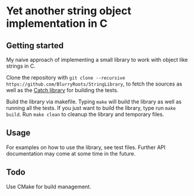 # Yet another string object implementation in C

## Getting started

My naive approach of implementing a small library to work with object like strings in C.

Clone the repository with ```git clone --recursive https://github.com/BlurryRoots/StringLibrary```, to fetch the sources as well as the [Catch library]() for building the tests.

Build the library via makefile. Typing ```make``` will build the library as well
as running all the tests. If you just want to build the library, type run ```make build```. Run ```make clean``` to cleanup the library and temporary files.

## Usage

For examples on how to use the library, see test files. Further API documentation
may come at some time in the future.

## Todo

Use CMake for build management.
